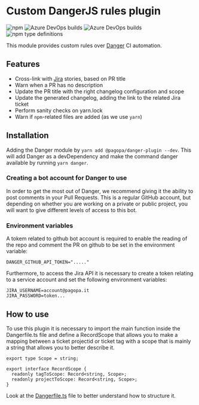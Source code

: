 # Custom DangerJS rules plugin

![npm](https://img.shields.io/npm/v/@pagopa/danger-plugin?color=green&label=%40pagopa%2Fdanger-plugin&logo=npm)
![Azure DevOps builds](https://img.shields.io/azure-devops/build/pagopaspa/a1eb6f06-1593-4a60-b2aa-9ff49c60340d/672?label=Code%20review)
![Azure DevOps builds](https://img.shields.io/azure-devops/build/pagopaspa/a1eb6f06-1593-4a60-b2aa-9ff49c60340d/671?label=Deploy)
![npm type definitions](https://img.shields.io/npm/types/@pagopa/danger-plugin)

This module provides custom rules over [Danger](https://danger.systems/js/) CI automation.

## Features

- Cross-link with [Jira](https://pagopa.atlassian.net/jira) stories, based on PR title
- Warn when a PR has no description
- Update the PR title with the right changelog configuration and scope
- Update the generated changelog, adding the link to the related Jira ticket
- Perform sanity checks on yarn.lock
- Warn if `npm`-related files are added (as we use `yarn`)

## Installation

Adding the Danger module by `yarn add @pagopa/danger-plugin --dev`. This will add Danger as a devDependency and make the command danger available by running `yarn danger`.

### Creating a bot account for Danger to use

In order to get the most out of Danger, we recommend giving it the ability to post comments in your Pull Requests. This is a regular GitHub account, but depending on whether you are working on a private or public project, you will want to give different levels of access to this bot.

### Environment variables

A tokem related to github bot account is required to enable the reading of the repo and comment the PR on github to be set in the environment variable:

```
DANGER_GITHUB_API_TOKEN="....."
```

Furthermore, to access the Jira API it is necessary to create a token relating to a service account and set the following environment variables:

```
JIRA_USERNAME=account@pagopa.it
JIRA_PASSWORD=token...
```

## How to use
To use this plugin it is necessary to import the main function inside the Dangerfile.ts file and define a RecordScope that allows you to make a mapping between a ticket projectid or ticket tag with a scope that is mainly a string that allows you to better describe it.

```
export type Scope = string;

export interface RecordScope {
  readonly tagToScope: Record<string, Scope>;
  readonly projectToScope: Record<string, Scope>;
}
```

Look at the [Dangerfile.ts](https://github.com/pagopa/danger-plugin/blob/master/Dangerfile.ts) file to better understand how to structure it.
